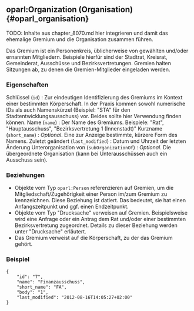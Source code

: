 oparl:Organization (Organisation)  {#oparl_organisation}
---------------------------------

TODO: Inhalte aus chapter_8070.md hier integrieren und damit
das ehemalige Gremium und die Organisation zusammen führen.

Das Gremium ist ein Personenkreis, üblicherweise von gewählten und/oder 
ernannten Mitgliedern. Beispiele hierfür sind der Stadtrat, Kreisrat, 
Gemeinderat, Ausschüsse und Bezirksvertretungen. Gremien halten Sitzungen 
ab, zu denen die Gremien-Mitglieder eingeladen werden.


### Eigenschaften ###

Schlüssel (`id`)
:   Zur eindeutigen Identifizierung des Gremiums im Kontext einer bestimmten 
    Körperschaft. In der Praxis kommen sowohl numerische IDs als auch 
    Namenskürzel (Beispiel: "STA" für den Stadtentwicklungsausschuss) vor. 
    Beides sollte hier Verwendung finden können.
Name (`name`)
:   Der Name des Gremiums. Beispiele: "Rat", "Hauptausschuss", 
    "Bezirksvertretung 1 (Innenstadt)"
Kurzname (`short_name`)
:   _Optional_. Eine zur Anzeige bestimmte, kürzere Form des Namens.
Zuletzt geändert (`last_modified`)
:   Datum und Uhrzeit der letzten Änderung
Unterorganisation von (`subOrganizationOf`)
:   _Optional_. Die übergeordnete Organisation (kann bei Unterausschüssen auch ein Ausschuss sein).

### Beziehungen ###

* Objekte vom Typ `oparl:Person` referenzieren auf Gremien, um die 
Mitgliedschaft/Zugehörigkeit einer Person im/zum Gremium zu kennzeichnen.
Diese Beziehung ist datiert. Das bedeutet, sie hat einen Anfangszeitpunkt und
ggf. einen Endzeitpunkt.
* Objekte vom Typ "Drucksache" verweisen auf Gremien. Beispielsweise wird 
eine Anfrage oder ein Antrag dem Rat und/oder einer bestimmten Bezirksvertretung 
zugeordnet. Details zu dieser Beziehung werden unter "Drucksache" erläutert.
* Das Gremium verweist auf die Körperschaft, zu der das Gremium gehört.

### Beispiel ###

~~~~~  {#committee_ex1 .json}
{
    "id": "7",
    "name": "Finanzausschuss",
    "short_name": "FA",
    "body": "1",
    "last_modified": "2012-08-16T14:05:27+02:00"
}
~~~~~

